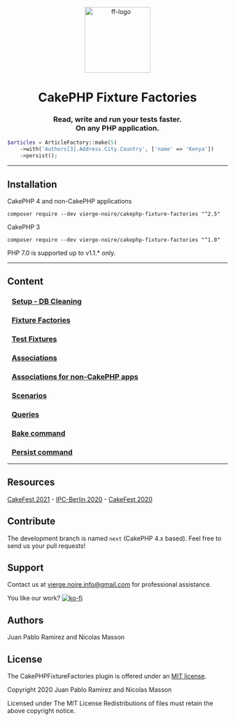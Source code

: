 <p align="center">
    <a href="https://vierge-noire.github.io/" target="_blank"><img src="https://vierge-noire.github.io/images/fixture_factories.svg" alt="ff-logo" width="150"  /></a>
</p>
<h1 align="center">
CakePHP Fixture Factories
</h1>
<h3 align="center">
Read, write and run your tests faster.
<br>On any PHP application.
</h3>

```php
$articles = ArticleFactory::make(5)
    ->with('Authors[3].Address.City.Country', ['name' => 'Kenya'])
    ->persist();
```

---

## Installation
CakePHP 4 and non-CakePHP applications 

```
composer require --dev vierge-noire/cakephp-fixture-factories "^2.5"
```

CakePHP 3
```
composer require --dev vierge-noire/cakephp-fixture-factories "^1.0"
```
PHP 7.0 is supported up to v1.1.* only.

---

## Content

<div style="margin-left: 10px">

### [Setup - DB Cleaning](docs/setup.md)
### [Fixture Factories](docs/factories.md)
### [Test Fixtures](docs/examples.md)
### [Associations](docs/examples.md)
### [Associations for non-CakePHP apps](docs/examples.md)
### [Scenarios](docs/scenarios.md)
### [Queries](docs/queries.md)
### [Bake command](docs/bake.md)
### [Persist command](docs/commands.md)

</div>

---


## Resources

[CakeFest 2021](https://www.youtube.com/watch?v=1WrWH2F_hWE) -
[IPC-Berlin 2020](https://www.youtube.com/watch?v=yJ6EqAE2NEs) - 
[CakeFest 2020](https://www.youtube.com/watch?v=PNA1Ck2-nVc&t=30s)

## Contribute

The development branch is named `next` (CakePHP 4.x based). Feel free to send us your pull requests!

## Support
Contact us at vierge.noire.info@gmail.com for professional assistance.

You like our work? [![ko-fi](https://www.ko-fi.com/img/githubbutton_sm.svg)](https://ko-fi.com/L3L52P9JA)

## Authors
Juan Pablo Ramirez and Nicolas Masson

## License

The CakePHPFixtureFactories plugin is offered under an [MIT license](https://opensource.org/licenses/mit-license.php).

Copyright 2020 Juan Pablo Ramirez and Nicolas Masson

Licensed under The MIT License Redistributions of files must retain the above copyright notice.
